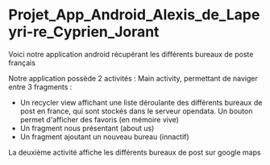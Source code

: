 # Projet_App_Android_Alexis_de_Lapeyri-re_Cyprien_Jorant
Voici notre application android récupérant les différents bureaux de poste français

Notre application possède 2 activités :
Main activity, permettant de naviger entre 3 fragments :
  - Un recycler view affichant une liste déroulante des différents bureaux de post en france, qui sont stockés dans le serveur opendata. Un bouton permet d'afficher des favoris (en mémoire vive)
  - Un fragment nous présentant (about us)
  - Un fragment ajoutant un nouveau bureau (innactif)

La deuxième activité affiche les différents bureaux de post sur google maps

